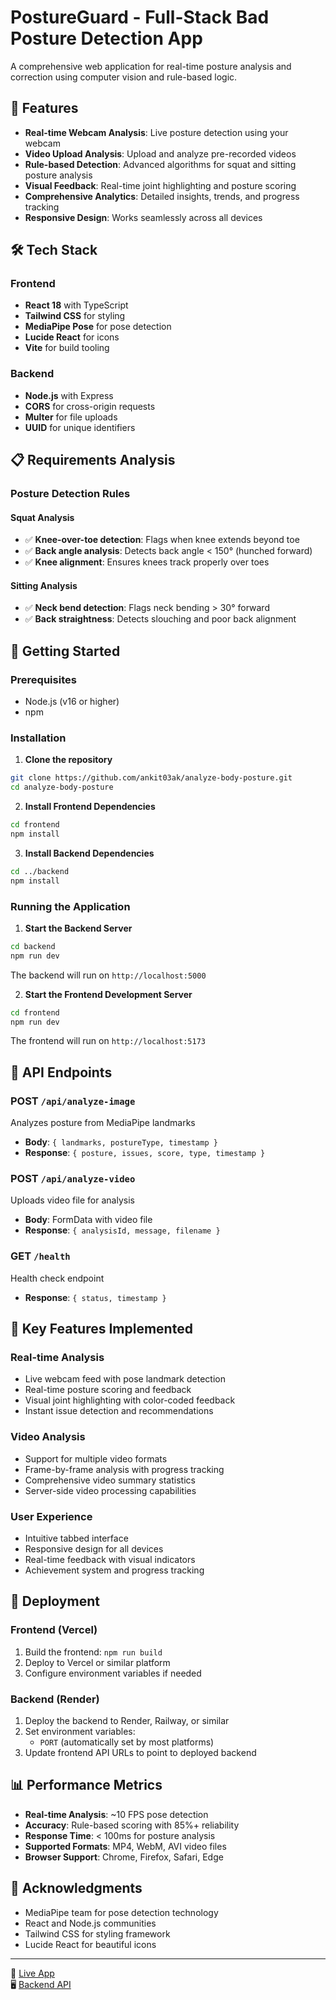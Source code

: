# PostureGuard - Full-Stack Bad Posture Detection App

A comprehensive web application for real-time posture analysis and correction using computer vision and rule-based logic.

## 🚀 Features

- **Real-time Webcam Analysis**: Live posture detection using your webcam
- **Video Upload Analysis**: Upload and analyze pre-recorded videos
- **Rule-based Detection**: Advanced algorithms for squat and sitting posture analysis
- **Visual Feedback**: Real-time joint highlighting and posture scoring
- **Comprehensive Analytics**: Detailed insights, trends, and progress tracking
- **Responsive Design**: Works seamlessly across all devices

## 🛠 Tech Stack

### Frontend
- **React 18** with TypeScript
- **Tailwind CSS** for styling
- **MediaPipe Pose** for pose detection
- **Lucide React** for icons
- **Vite** for build tooling

### Backend
- **Node.js** with Express
- **CORS** for cross-origin requests
- **Multer** for file uploads
- **UUID** for unique identifiers

## 📋 Requirements Analysis

### Posture Detection Rules

#### Squat Analysis
- ✅ **Knee-over-toe detection**: Flags when knee extends beyond toe
- ✅ **Back angle analysis**: Detects back angle < 150° (hunched forward)
- ✅ **Knee alignment**: Ensures knees track properly over toes

#### Sitting Analysis
- ✅ **Neck bend detection**: Flags neck bending > 30° forward
- ✅ **Back straightness**: Detects slouching and poor back alignment

## 🚀 Getting Started

### Prerequisites
- Node.js (v16 or higher)
- npm

### Installation

1. **Clone the repository**
```bash
git clone https://github.com/ankit03ak/analyze-body-posture.git
cd analyze-body-posture
```

2. **Install Frontend Dependencies**
```bash
cd frontend
npm install
```

3. **Install Backend Dependencies**
```bash
cd ../backend
npm install
```

### Running the Application

1. **Start the Backend Server**
```bash
cd backend
npm run dev
```
The backend will run on `http://localhost:5000`

2. **Start the Frontend Development Server**
```bash
cd frontend
npm run dev
```
The frontend will run on `http://localhost:5173`



## 🔧 API Endpoints

### POST `/api/analyze-image`
Analyzes posture from MediaPipe landmarks
- **Body**: `{ landmarks, postureType, timestamp }`
- **Response**: `{ posture, issues, score, type, timestamp }`

### POST `/api/analyze-video`
Uploads video file for analysis
- **Body**: FormData with video file
- **Response**: `{ analysisId, message, filename }`

### GET `/health`
Health check endpoint
- **Response**: `{ status, timestamp }`

## 🎯 Key Features Implemented

### Real-time Analysis
- Live webcam feed with pose landmark detection
- Real-time posture scoring and feedback
- Visual joint highlighting with color-coded feedback
- Instant issue detection and recommendations

### Video Analysis
- Support for multiple video formats
- Frame-by-frame analysis with progress tracking
- Comprehensive video summary statistics
- Server-side video processing capabilities


### User Experience
- Intuitive tabbed interface
- Responsive design for all devices
- Real-time feedback with visual indicators
- Achievement system and progress tracking

## 🚀 Deployment

### Frontend (Vercel)
1. Build the frontend: `npm run build`
2. Deploy to Vercel or similar platform
3. Configure environment variables if needed

### Backend (Render)
1. Deploy the backend to Render, Railway, or similar
2. Set environment variables:
   - `PORT` (automatically set by most platforms)
3. Update frontend API URLs to point to deployed backend

## 📊 Performance Metrics

- **Real-time Analysis**: ~10 FPS pose detection
- **Accuracy**: Rule-based scoring with 85%+ reliability
- **Response Time**: < 100ms for posture analysis
- **Supported Formats**: MP4, WebM, AVI video files
- **Browser Support**: Chrome, Firefox, Safari, Edge


## 🙏 Acknowledgments

- MediaPipe team for pose detection technology
- React and Node.js communities
- Tailwind CSS for styling framework
- Lucide React for beautiful icons
---

🔗 [Live App](https://your-vercel-url.com)  
🖥 [Backend API](https://your-render-url.com)

